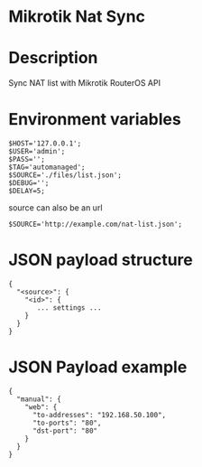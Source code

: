 # Mikrotik Nat Sync

# Description
Sync NAT list with Mikrotik RouterOS API

# Environment variables
```
$HOST='127.0.0.1';
$USER='admin'; 
$PASS=''; 
$TAG='automanaged';
$SOURCE='./files/list.json';
$DEBUG='';
$DELAY=5;
```
source can also be an url
```
$SOURCE='http://example.com/nat-list.json';
```
# JSON payload structure
```
{
  "<source>": {
    "<id>": {
       ... settings ...
    }
  }
}
```
# JSON Payload example
```
{
  "manual": {
    "web": {
      "to-addresses": "192.168.50.100",
      "to-ports": "80",
      "dst-port": "80"
    }
  }
}
```
